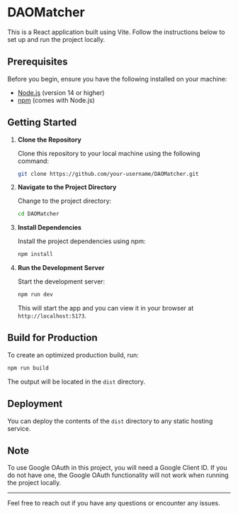 # DAOMatcher

This is a React application built using Vite. Follow the instructions below to set up and run the project locally.

## Prerequisites

Before you begin, ensure you have the following installed on your machine:

- [Node.js](https://nodejs.org/) (version 14 or higher)
- [npm](https://www.npmjs.com/) (comes with Node.js)

## Getting Started

1. **Clone the Repository**

   Clone this repository to your local machine using the following command:

   ```bash
   git clone https://github.com/your-username/DAOMatcher.git
   ```

2. **Navigate to the Project Directory**

   Change to the project directory:

   ```bash
   cd DAOMatcher
   ```

3. **Install Dependencies**

   Install the project dependencies using npm:

   ```bash
   npm install
   ```

4. **Run the Development Server**

   Start the development server:

   ```bash
   npm run dev
   ```

   This will start the app and you can view it in your browser at `http://localhost:5173`.

## Build for Production

To create an optimized production build, run:

```bash
npm run build
```

The output will be located in the `dist` directory.

## Deployment

You can deploy the contents of the `dist` directory to any static hosting service.

## Note

To use Google OAuth in this project, you will need a Google Client ID. If you do not have one, the Google OAuth functionality will not work when running the project locally.

---

Feel free to reach out if you have any questions or encounter any issues.
